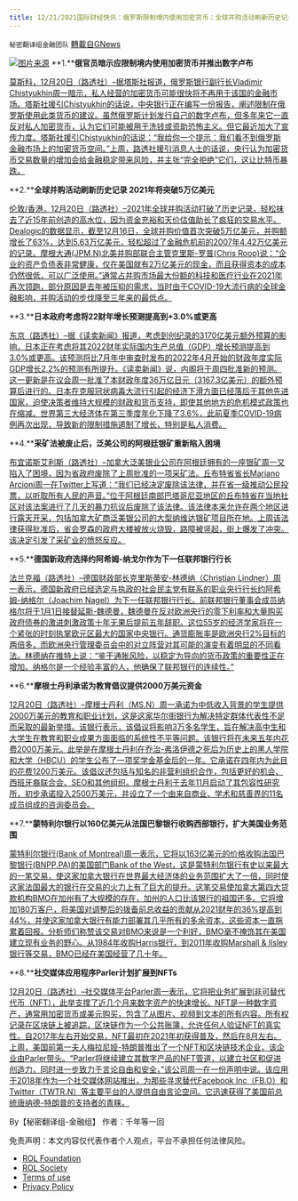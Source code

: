 ```yaml
---
title: 12/21/2021国际财经快讯：俄罗斯限制境内使用加密货币；全球并购活动刷新历史记录
---
```

`秘密翻译组金融团队` [轉載自GNews](https://gnews.org/zh-hans/1777554/)

![](https://assets.gnews.org/wp-content/uploads/2021/12/图片1-109.png)[图片来源](https://www.reuters.com)
**1.****俄官员暗示应限制境内使用加密货币并推出数字卢布**

[莫斯科，12月20日（路透社）–据塔斯社报道，俄罗斯银行副行长Vladimir Chistyukhin周一暗示，私人经营的加密货币可能很快将不再用于该国的金融市场。塔斯社援引Chistyukhin的话说，中央银行正在编写一份报告，阐述限制在俄罗斯使用此类货币的建议。虽然俄罗斯计划发行自己的数字卢布，但多年来它一直反对私人加密货币，认为它们可能被用于洗钱或资助恐怖主义。但它最近加大了宣传力度。塔斯社援引Chistyukhin的话说：“我给你一个提示：我们看不到俄罗斯金融市场上的加密货币空间。”上周，路透社援引消息人士的话说，央行认为加密货币交易数量的增加会给金融稳定带来风险，并主张“完全拒绝”它们，这让比特币暴跌。](https://www.reuters.com/markets/currencies/russian-cenbank-official-we-see-no-room-cryptocurrencies-2021-12-20/)

**2.****全球并购活动刷新历史记录 2021年将突破5万亿美元**

[伦敦/香港，12月20日（路透社）–2021年全球并购活动打破了历史记录，轻松抹去了近15年前创造的高水位，因为资金充裕和天价估值助长了疯狂的交易水平。Dealogic的数据显示，截至12月16日，全球并购价值首次突破5万亿美元，并购额增长了63%，达到5.63万亿美元，轻松超过了金融危机前的2007年4.42万亿美元的记录。摩根大通(JPM.N)北美并购部联合主管克里斯-罗普(Chris Roop)说：“企业的资产负债表非常健康，仅在美国就有2万亿美元的现金，而且获得资本的成本仍然很低，可以广泛使用。”通常占并购市场最大份额的科技和医疗行业在2021年再次领跑，部分原因是去年被压抑的需求，当时由于COVID-19大流行病的全球金融影响，并购活动的步伐降至三年来的最低点。](https://www.reuters.com/markets/europe/global-ma-activity-smashes-all-time-records-top-5-trillion-2021-2021-12-20/)

**3.****日本政府考虑将22财年增长预测提高到+3.0%或更高**

[东京（路透社）–据《读卖新闻》报道，考虑到创纪录的3170亿美元额外预算的影响，日本正在考虑将其2022财年实际国内生产总值（GDP）增长预测提高到3.0%或更高。该预测将比7月年中审查时发布的2022年4月开始的财政年度实际GDP增长2.2%的预测有所提升。《读卖新闻》说，内阁将于周四批准新的预测。这一更新是在议会周一批准了本财政年度36万亿日元（3167.3亿美元）的额外预算后进行的。日本在克服冠状病毒大流行引起的经济下滑方面已经落后于其他先进国家，迫使决策者维持大规模的财政和货币支持，即使其他地方的危机模式政策也在缩减。世界第三大经济体在第三季度年化下降了3.6%，此前夏季COVID-19病例再次出现，导致新的限制措施遏制了增长，特别是私人消费。](https://www.oann.com/japan-govt-weighs-raising-fy22-growth-forecast-to-3-0-or-more-yomiuri/)

**4.****采矿法被废止后，泛美公司的阿根廷银矿重新陷入困境**

[布宜诺斯艾利斯（路透社）–加拿大泛美银业公司在阿根廷拥有的一座银矿周一又陷入了困境，因为省政府废除了上周批准的一项采矿法。丘布特省省长Mariano Arcioni周一在Twitter上写道：“我们已经决定废除该法律，并在省一级推动公民投票，以听取所有人民的声音。”位于阿根廷南部巴塔哥尼亚地区的丘布特省在当地社区对该法案进行了几天的暴力抗议后废除了该法律。该法律本来允许在两个地区进行露天开采，包括加拿大矿商泛美银公司的大型纳维达银矿项目所在地。上周该法律获得批准后，省会罗森的政府大楼被放火烧毁，路障被竖起，街上爆发了冲突。该决定引发了采矿业的愤怒反应。](https://www.oann.com/pan-americas-argentina-silver-mine-back-in-limbo-after-mining-law-repealed/)

**5.****德国新政府选择约阿希姆-纳戈尔作为下一任联邦银行行长**

[法兰克福（路透社）–德国财政部长克里斯蒂安-林德纳（Christian Lindner）周一表示，德国新政府已经选定与执政的社会民主党有联系的职业央行行长约阿希姆-纳格尔（Joachim Nagel）为下一任联邦银行行长。前联邦银行董事会成员纳格尔将于1月1日接替延斯-魏德曼，魏德曼在反对欧洲央行的零下利率和大量购买政府债券的激进刺激政策十年无果后提前五年辞职。这位55岁的经济学家将在一个紧张的时刻执掌欧元区最大的国家中央银行。通货膨胀率是欧洲央行2%目标的两倍多，而欧洲央行管理委员会中的对立阵营对其可能的演变有着明显的不同看法。林德纳在推特上说：“鉴于通胀风险，以稳定为导向的货币政策的重要性正在增加。纳格尔是一个经验丰富的人，他确保了联邦银行的连续性。”](https://www.oann.com/germany-to-name-joachim-nagel-new-head-of-bundesbank-handelsblatt/)

**6.****摩根士丹利承诺为教育倡议提供2000万美元资金**

[12月20日（路透社）–摩根士丹利（MS.N）周一承诺为中低收入背景的学生提供2000万美元的教育和职业计划，这是这家华尔街银行为解决特定群体代表性不足而采取的最新举措。该银行表示，该倡议将影响3万多名学生，旨在解决高中生和大学生在教育和职业成果方面面临的系统性不平等问题。该银行将在未来五年内花费2000万美元。此举是在摩根士丹利在乔治-弗洛伊德之死后为历史上的黑人学院和大学（HBCU）的学生公布了一项奖学金基金后的一年。它承诺在四年内为此目的花费1200万美元。该倡议还包括与知名的非营利组织合作，包括更好的机会、西班牙裔联合会、SEO和其他组织。摩根士丹利于去年11月启动了其包容性研究所，初步承诺投入2500万美元，并设立了一个由来自商业、学术和慈善界的11名成员组成的咨询委员会。](https://www.reuters.com/markets/funds/morgan-stanley-commits-20-million-education-initiative-2021-12-20/)

**7.****蒙特利尔银行以160亿美元从法国巴黎银行收购西部银行，扩大美国业务范围**

[蒙特利尔银行(Bank of Montreal)周一表示，它将以163亿美元的价格收购法国巴黎银行(BNPP.PA)的美国部门Bank of the West，这是蒙特利尔银行有史以来最大的一笔交易，使这家加拿大银行在世界最大经济体的业务范围扩大了一倍，同时使这家法国最大的银行在交易的火力上有了巨大的提升。这笔交易使加拿大第四大贷款机构BMO在加州有了大规模的存在，加州的人口比该银行的祖国还多。它将增加180万客户，将美国对调整后的拨备前总收益的贡献从2021财年的36%提高到44%，并使这家加拿大银行有能力部署其几乎所有的多余资本，这些资本一直拖累着回报。分析师们称赞该交易对BMO来说是一个利好，BMO毫不掩饰其在美国建立现有业务的野心。从1984年收购Harris银行，到2011年收购Marshall & Ilsley银行等交易，BMO已经在美国经营了几十年。](https://www.reuters.com/markets/europe/bnp-paribas-sell-bank-west-canadas-bmo-around-16-bln-2021-12-20/)

**8.****社交媒体应用程序Parler计划扩展到NFTs**

[12月20日（路透社）–社交媒体平台Parler周一表示，它将把业务扩展到非可替代代币（NFT），此举支撑了近几个月来数字资产的快速增长。NFT是一种数字资产，通常用加密货币或美元购买，包含了从图片、视频到文本的所有内容。所有权记录在区块链上被追踪，区块链作为一个公共账簿，允许任何人验证NFT的真实性。自2017年左右开始交易，NFT最初在2021年初获得普及，然后在8月左右。上周，美国前第一夫人梅拉尼娅-特朗普推出了一个NFT和区块链技术企业，该企业由Parler带头。“Parler将继续建立其数字产品的NFT管道，以建立社区和促进创造力，同时进一步致力于言论自由和安全，”该公司周一在一份声明中说。该应用于2018年作为一个社交媒体网站推出，为那些寻求替代Facebook Inc（FB.O）和Twitter（TWTR.N）等主要平台的人提供自由言论空间。它迅速获得了美国前总统唐纳德-特朗普的支持者的青睐。](https://www.reuters.com/business/media-telecom/social-media-app-parler-plans-expand-into-nfts-2021-12-20/)

By【秘密翻译组-金融组】
作者：千年等一回

 

免责声明：本文内容仅代表作者个人观点，平台不承担任何法律风险。

- [ROL Foundation](https://rolfoundation.org/)
- [ROL Society](https://rolsociety.org/)
- [Terms of use](https://gnews.org/terms-of-use-3/)
- [Privacy Policy](https://gnews.org/privacy-policy/)
